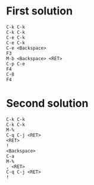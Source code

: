 # First solution
```
C-k C-k
C-k C-k
C-e C-k 
C-e C-k 
C-e <Backspace>
F3
M-b <Backspace> <RET>
C-p C-e
F4
C-8
F4
```
# Second solution
```
C-k C-k
C-k C-k
M-%
C-q C-j <RET> 
<RET>
!
<Backspace>
C-a
M-%
, <RET>
C-q C-j <RET> 
!
```
